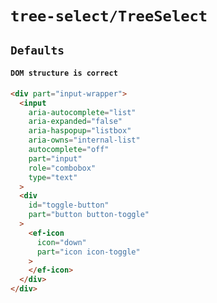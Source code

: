 # `tree-select/TreeSelect`

## `Defaults`

####   `DOM structure is correct`

```html
<div part="input-wrapper">
  <input
    aria-autocomplete="list"
    aria-expanded="false"
    aria-haspopup="listbox"
    aria-owns="internal-list"
    autocomplete="off"
    part="input"
    role="combobox"
    type="text"
  >
  <div
    id="toggle-button"
    part="button button-toggle"
  >
    <ef-icon
      icon="down"
      part="icon icon-toggle"
    >
    </ef-icon>
  </div>
</div>

```

